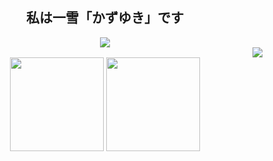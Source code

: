 <h2 align="center">私は一雪「かずゆき」です</h2>
<div align="center">
  <img src= "https://www.codewars.com/users/kazuyuki/badges/small">
</div>
<aside align="right">
  <img src="https://quotes-github-readme.vercel.app/api?type=vertical&theme=algolia&quote=夢がなかったですから、生活が無理でした！&author=一雪"/>
</aside>
<div align="center">
  <img src= "https://github-readme-stats.vercel.app/api/top-langs/?username=kazuyuki07" height="150"/>
  <img src= "https://github-readme-stats.vercel.app/api?username=kazuyuki07&show_icons=true&theme=merko" height="150"/>
</div>
